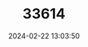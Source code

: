 ---
title: "33614"
category: "Prunus marsupialis"
draft: false
date: 2024-02-22 13:03:50
languages:
  Philippine (Other): ["Apoakan-amok", "Magbalanak"]
  Tagalog: ["Betik", "Dampol", "Gupit", "Kagatoñgan", "Kalumala", "Kambal", "Lago"]
  Bikol: ["Kanumog"]
  Austronesian (Other): ["Papain", "Sañga", "Sangara", "Añingai"]
  Iloko: ["Tañga"]
---